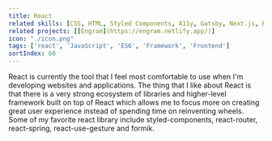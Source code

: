 ```yaml
---
title: React
related skills: [CSS, HTML, Styled Components, A11y, Gatsby, Next.js, Redux]
related projects: [[Engram](https://engram.netlify.app/)]
icon: "./icon.png"
tags: ['react', 'JavaScript', 'ES6', 'Framework', 'Frontend']
sortIndex: 60
---
```


React is currently the tool that I feel most comfortable to use when I'm developing websites and applications. The thing that I like about React is that there is a very strong ecosystem of libraries and higher-level framework built on top of React which allows me to focus more on creating great user experience instead of spending time on reinventing wheels. Some of my favorite react library include styled-components, react-router, react-spring, react-use-gesture and formik.
